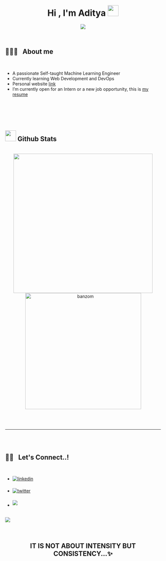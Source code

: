 
<h1 align="center"><b>Hi , I'm Aditya </b><img src="https://media.giphy.com/media/hvRJCLFzcasrR4ia7z/giphy.gif" width="35"></h1>

<p align="center">
  <a href="https://github.com/DenverCoder1/readme-typing-svg"><img src="https://readme-typing-svg.herokuapp.com?font=Time+New+Roman&color=cyan&size=25&center=true&vCenter=true&width=600&height=100&lines=Self+Developing+Man..&hearts;++;Self-taught+Machine+Learning+Engineer,;Information+Technology+Student,;Front-End+Dev+Newbie,;Loves+Problem+Solving,;Active+Learner/Researcher,;Love+to+learn+new+stuffs..<3"></a>
</p>


<br>



	
## 👨🏻‍💻 &nbsp; **About me**
<br>

- A passionate Self-taught Machine Learning Engineer
- Currently learning Web Development and DevOps 
- Personal website [link](https://banzo.carrd.co)
- I’m currently open for an Intern or a new job opportunity, this is [my resume](https://drive.google.com/file/d/1aawdvaFxWeTvY88OR6aXZVTmbBP7h8ko/view?usp=share_link)

<br><br>
















<br>


## <img src="https://media.giphy.com/media/iY8CRBdQXODJSCERIr/giphy.gif" width="35"><b> Github Stats </b>
<br>

<div align="center">

<a href="https://github.com/banzom">
  <img src="https://github-readme-stats.vercel.app/api?username=banzom&include_all_commits=true&count_private=true&show_icons=true&line_height=20&title_color=7A7ADB&icon_color=2234AE&text_color=D3D3D3&bg_color=0,000000,130F40" width="450"/>
  <img src="https://github-readme-stats.vercel.app/api/top-langs?username=banzom&show_icons=true&locale=en&layout=compact&line_height=20&title_color=7A7ADB&icon_color=2234AE&text_color=D3D3D3&bg_color=0,000000,130F40" width="375"  alt="banzom"/>

</a>
</div>

<br>
<br>
<br>

-----

<br>
<br>

## <b> 🤝🏻 &nbsp; Let's Connect..!</b>
<br>
<div align='left'>

<ul>

<li>
<a href="https://linkedin.com/in/adityapanwars" target="_blank">
<img src="https://img.shields.io/badge/linkedin:  Aditya Panwar-%2300acee.svg?color=405DE6&style=for-the-badge&logo=linkedin&logoColor=white" alt=linkedin style="margin-bottom: 5px;"/>
</a>
</li>

<br>

<li>
<a href="https://twitter.com/adityapanwarr" target="_blank">
<img src="https://img.shields.io/badge/twitter:  Aditya Panwar-%2300acee.svg?color=1DA1F2&style=for-the-badge&logo=twitter&logoColor=white" alt=twitter style="margin-bottom: 5px;"/>
</a>
</li>

<br>

<li>
<a href="mailto:banzo.aditya@gmail.com" target="_blank">
<img src="https://img.shields.io/badge/gmail:  Aditya Panwar-%23EA4335.svg?style=for-the-badge&logo=gmail&logoColor=white" t=mail style="margin-bottom: 5px;" />
</a>
</li>
	
</ul>
</div>

<br>
<img src="https://user-images.githubusercontent.com/73097560/115834477-dbab4500-a447-11eb-908a-139a6edaec5c.gif">
<br>
<br>
<br>

<div align='center'>

## <b>IT IS NOT ABOUT INTENSITY BUT CONSISTENCY...✨</b>

</div>
<br>
<br>
<br>
<br>
